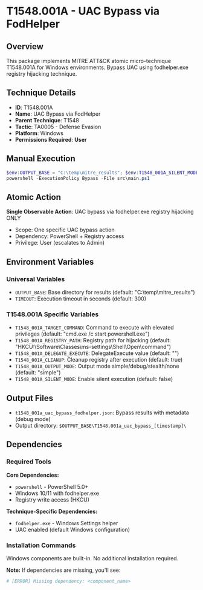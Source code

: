# T1548.001A - UAC Bypass via FodHelper

## Overview
This package implements MITRE ATT&CK atomic micro-technique T1548.001A for Windows environments. Bypass UAC using fodhelper.exe registry hijacking technique.

## Technique Details
- **ID**: T1548.001A
- **Name**: UAC Bypass via FodHelper
- **Parent Technique**: T1548
- **Tactic**: TA0005 - Defense Evasion
- **Platform**: Windows
- **Permissions Required**: **User**

## Manual Execution
```powershell
$env:OUTPUT_BASE = "C:\temp\mitre_results"; $env:T1548_001A_SILENT_MODE = $false
powershell -ExecutionPolicy Bypass -File src\main.ps1
```

## Atomic Action
**Single Observable Action**: UAC bypass via fodhelper.exe registry hijacking ONLY
- Scope: One specific UAC bypass action
- Dependency: PowerShell + Registry access
- Privilege: User (escalates to Admin)

## Environment Variables

### Universal Variables
- `OUTPUT_BASE`: Base directory for results (default: "C:\temp\mitre_results")
- `TIMEOUT`: Execution timeout in seconds (default: 300)

### T1548.001A Specific Variables
- `T1548_001A_TARGET_COMMAND`: Command to execute with elevated privileges (default: "cmd.exe /c start powershell.exe")
- `T1548_001A_REGISTRY_PATH`: Registry path for hijacking (default: "HKCU:\Software\Classes\ms-settings\Shell\Open\command")
- `T1548_001A_DELEGATE_EXECUTE`: DelegateExecute value (default: "")
- `T1548_001A_CLEANUP`: Cleanup registry after execution (default: true)
- `T1548_001A_OUTPUT_MODE`: Output mode simple/debug/stealth/none (default: "simple")
- `T1548_001A_SILENT_MODE`: Enable silent execution (default: false)

## Output Files
- `t1548_001a_uac_bypass_fodhelper.json`: Bypass results with metadata (debug mode)
- Output directory: `$OUTPUT_BASE\T1548.001a_uac_bypass_[timestamp]\`

## Dependencies

### Required Tools
**Core Dependencies:**
- `powershell` - PowerShell 5.0+
- Windows 10/11 with fodhelper.exe
- Registry write access (HKCU)

**Technique-Specific Dependencies:**
- `fodhelper.exe` - Windows Settings helper
- UAC enabled (default Windows configuration)

### Installation Commands
Windows components are built-in. No additional installation required.

**Note:** If dependencies are missing, you'll see:
```powershell
# [ERROR] Missing dependency: <component_name>
```